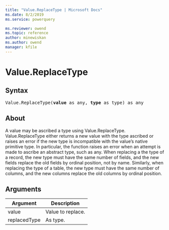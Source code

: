 ```yaml
---
title: "Value.ReplaceType | Microsoft Docs"
ms.date: 8/2/2019
ms.service: powerquery

ms.reviewer: owend
ms.topic: reference
author: minewiskan
ms.author: owend
manager: kfile
---
```

# Value.ReplaceType

## Syntax

<pre>
Value.ReplaceType(<b>value</b> as any, <b>type</b> as type) as any
</pre>
  
## About  
A value may be ascribed a type using Value.ReplaceType. Value.ReplaceType either returns a new value with the type ascribed or raises an error if the new type is incompatible with the value’s native primitive type. In particular, the function raises an error when an attempt is made to ascribe an abstract type, such as any.  When replacing a the type of a record, the new type must have the same number of fields, and the new fields replace the old fields by ordinal position, not by name.  Similarly, when replacing the type of a table, the new type must have the same number of columns, and the new columns replace the old columns by ordinal position.  
  
  
## Arguments  
  
|Argument|Description|  
|------------|---------------|  
|value|Value to replace.|  
|replacedType|As type.|  
  
